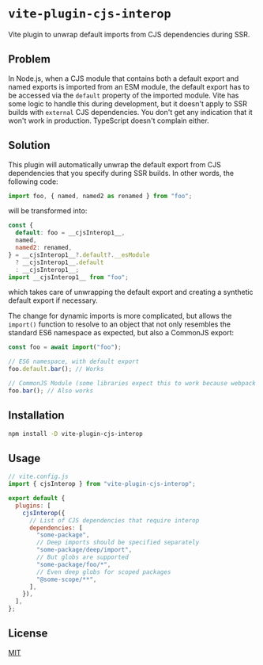 # `vite-plugin-cjs-interop`

Vite plugin to unwrap default imports from CJS dependencies during SSR.

## Problem

In Node.js, when a CJS module that contains both a default export and named exports is imported from an ESM module, the default export has to be accessed via the `default` property of the imported module. Vite has some logic to handle this during development, but it doesn't apply to SSR builds with `external` CJS dependencies. You don't get any indication that it won't work in production. TypeScript doesn't complain either.

## Solution

This plugin will automatically unwrap the default export from CJS dependencies that you specify during SSR builds. In other words, the following code:

```js
import foo, { named, named2 as renamed } from "foo";
```

will be transformed into:

```js
const {
  default: foo = __cjsInterop1__,
  named,
  named2: renamed,
} = __cjsInterop1__?.default?.__esModule
  ? __cjsInterop1__.default
  : __cjsInterop1__;
import __cjsInterop1__ from "foo";
```

which takes care of unwrapping the default export and creating a synthetic default export if necessary.

The change for dynamic imports is more complicated, but allows the `import()` function to resolve to an object that not only resembles the standard ES6 namespace as expected, but also a CommonJS export:

```js
const foo = await import("foo");

// ES6 namespace, with default export
foo.default.bar(); // Works

// CommonJS Module (some libraries expect this to work because webpack allows it)
foo.bar(); // Also works
```

## Installation

```sh
npm install -D vite-plugin-cjs-interop
```

## Usage

```js
// vite.config.js
import { cjsInterop } from "vite-plugin-cjs-interop";

export default {
  plugins: [
    cjsInterop({
      // List of CJS dependencies that require interop
      dependencies: [
        "some-package",
        // Deep imports should be specified separately
        "some-package/deep/import",
        // But globs are supported
        "some-package/foo/*",
        // Even deep globs for scoped packages
        "@some-scope/**",
      ],
    }),
  ],
};
```

## License

[MIT](LICENSE)
